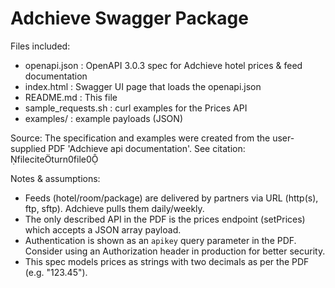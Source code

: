 Adchieve Swagger Package
========================

Files included:
- openapi.json        : OpenAPI 3.0.3 spec for Adchieve hotel prices & feed documentation
- index.html          : Swagger UI page that loads the openapi.json
- README.md           : This file
- sample_requests.sh  : curl examples for the Prices API
- examples/           : example payloads (JSON)

Source:
The specification and examples were created from the user-supplied PDF 'Adchieve api documentation'. See citation: fileciteturn0file0

Notes & assumptions:
- Feeds (hotel/room/package) are delivered by partners via URL (http(s), ftp, sftp). Adchieve pulls them daily/weekly.
- The only described API in the PDF is the prices endpoint (setPrices) which accepts a JSON array payload.
- Authentication is shown as an `apikey` query parameter in the PDF. Consider using an Authorization header in production for better security.
- This spec models prices as strings with two decimals as per the PDF (e.g. "123.45").
